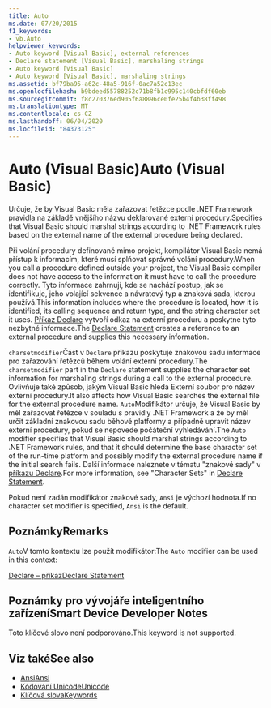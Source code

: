 ```yaml
---
title: Auto
ms.date: 07/20/2015
f1_keywords:
- vb.Auto
helpviewer_keywords:
- Auto keyword [Visual Basic], external references
- Declare statement [Visual Basic], marshaling strings
- Auto keyword [Visual Basic]
- Auto keyword [Visual Basic], marshaling strings
ms.assetid: bf79ba95-a62c-48a5-916f-0ac7a52c13ec
ms.openlocfilehash: b9bdeed55788252c71b8fb1c995c140cbfdf60eb
ms.sourcegitcommit: f8c270376ed905f6a8896ce0fe25b4f4b38ff498
ms.translationtype: MT
ms.contentlocale: cs-CZ
ms.lasthandoff: 06/04/2020
ms.locfileid: "84373125"
---
```

# <a name="auto-visual-basic"></a><span data-ttu-id="fc6f6-102">Auto (Visual Basic)</span><span class="sxs-lookup"><span data-stu-id="fc6f6-102">Auto (Visual Basic)</span></span>
<span data-ttu-id="fc6f6-103">Určuje, že by Visual Basic měla zařazovat řetězce podle .NET Framework pravidla na základě vnějšího názvu deklarované externí procedury.</span><span class="sxs-lookup"><span data-stu-id="fc6f6-103">Specifies that Visual Basic should marshal strings according to .NET Framework rules based on the external name of the external procedure being declared.</span></span>  
  
 <span data-ttu-id="fc6f6-104">Při volání procedury definované mimo projekt, kompilátor Visual Basic nemá přístup k informacím, které musí splňovat správné volání procedury.</span><span class="sxs-lookup"><span data-stu-id="fc6f6-104">When you call a procedure defined outside your project, the Visual Basic compiler does not have access to the information it must have to call the procedure correctly.</span></span> <span data-ttu-id="fc6f6-105">Tyto informace zahrnují, kde se nachází postup, jak se identifikuje, jeho volající sekvence a návratový typ a znaková sada, kterou používá.</span><span class="sxs-lookup"><span data-stu-id="fc6f6-105">This information includes where the procedure is located, how it is identified, its calling sequence and return type, and the string character set it uses.</span></span> <span data-ttu-id="fc6f6-106">[Příkaz Declare](../statements/declare-statement.md) vytvoří odkaz na externí proceduru a poskytne tyto nezbytné informace.</span><span class="sxs-lookup"><span data-stu-id="fc6f6-106">The [Declare Statement](../statements/declare-statement.md) creates a reference to an external procedure and supplies this necessary information.</span></span>  
  
 <span data-ttu-id="fc6f6-107">`charsetmodifier`Část v `Declare` příkazu poskytuje znakovou sadu informace pro zařazování řetězců během volání externí procedury.</span><span class="sxs-lookup"><span data-stu-id="fc6f6-107">The `charsetmodifier` part in the `Declare` statement supplies the character set information for marshaling strings during a call to the external procedure.</span></span> <span data-ttu-id="fc6f6-108">Ovlivňuje také způsob, jakým Visual Basic hledá Externí soubor pro název externí procedury.</span><span class="sxs-lookup"><span data-stu-id="fc6f6-108">It also affects how Visual Basic searches the external file for the external procedure name.</span></span> <span data-ttu-id="fc6f6-109">`Auto`Modifikátor určuje, že Visual Basic by měl zařazovat řetězce v souladu s pravidly .NET Framework a že by měl určit základní znakovou sadu běhové platformy a případně upravit název externí procedury, pokud se nepovede počáteční vyhledávání.</span><span class="sxs-lookup"><span data-stu-id="fc6f6-109">The `Auto` modifier specifies that Visual Basic should marshal strings according to .NET Framework rules, and that it should determine the base character set of the run-time platform and possibly modify the external procedure name if the initial search fails.</span></span> <span data-ttu-id="fc6f6-110">Další informace naleznete v tématu "znakové sady" v [příkazu Declare](../statements/declare-statement.md).</span><span class="sxs-lookup"><span data-stu-id="fc6f6-110">For more information, see "Character Sets" in [Declare Statement](../statements/declare-statement.md).</span></span>  
  
 <span data-ttu-id="fc6f6-111">Pokud není zadán modifikátor znakové sady, `Ansi` je výchozí hodnota.</span><span class="sxs-lookup"><span data-stu-id="fc6f6-111">If no character set modifier is specified, `Ansi` is the default.</span></span>  
  
## <a name="remarks"></a><span data-ttu-id="fc6f6-112">Poznámky</span><span class="sxs-lookup"><span data-stu-id="fc6f6-112">Remarks</span></span>  
 <span data-ttu-id="fc6f6-113">`Auto`V tomto kontextu lze použít modifikátor:</span><span class="sxs-lookup"><span data-stu-id="fc6f6-113">The `Auto` modifier can be used in this context:</span></span>  
  
 [<span data-ttu-id="fc6f6-114">Declare – příkaz</span><span class="sxs-lookup"><span data-stu-id="fc6f6-114">Declare Statement</span></span>](../statements/declare-statement.md)  
  
## <a name="smart-device-developer-notes"></a><span data-ttu-id="fc6f6-115">Poznámky pro vývojáře inteligentního zařízení</span><span class="sxs-lookup"><span data-stu-id="fc6f6-115">Smart Device Developer Notes</span></span>  
 <span data-ttu-id="fc6f6-116">Toto klíčové slovo není podporováno.</span><span class="sxs-lookup"><span data-stu-id="fc6f6-116">This keyword is not supported.</span></span>  
  
## <a name="see-also"></a><span data-ttu-id="fc6f6-117">Viz také</span><span class="sxs-lookup"><span data-stu-id="fc6f6-117">See also</span></span>

- [<span data-ttu-id="fc6f6-118">Ansi</span><span class="sxs-lookup"><span data-stu-id="fc6f6-118">Ansi</span></span>](ansi.md)
- [<span data-ttu-id="fc6f6-119">Kódování Unicode</span><span class="sxs-lookup"><span data-stu-id="fc6f6-119">Unicode</span></span>](unicode.md)
- [<span data-ttu-id="fc6f6-120">Klíčová slova</span><span class="sxs-lookup"><span data-stu-id="fc6f6-120">Keywords</span></span>](../keywords/index.md)
